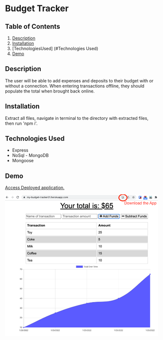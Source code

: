 # Budget Tracker

## Table of Contents  
1. [Description](#description)
2. [Installation](#installation)
3. [TechnologiesUsed] (#Technologies Used)
3. [Demo](#demo)

## Description  
The user will be able to add expenses and deposits to their budget with or without a connection. When entering transactions offline, they should populate the total when brought back online.

## Installation  
Extract all files, navigate in terminal to the directory with extracted files, then run 'npm i'.  

## Technologies Used

* Express
* NoSql - MongoDB
* Mongoose

## Demo
[Access Deployed application.](https://my-budget-tracker01.herokuapp.com/)

![Screenshot of page](images/pic1.png)

